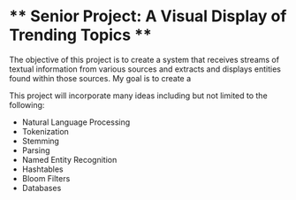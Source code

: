 # ** Senior Project:  A Visual Display of Trending Topics **

The objective of this project is to create a system that receives streams of textual information from various sources and extracts and displays entities found within those sources. My goal is to create a 

This project will incorporate many ideas including but not limited to the following:
- Natural Language Processing
 - Tokenization
 - Stemming
 - Parsing
- Named Entity Recognition
- Hashtables
- Bloom Filters
- Databases
